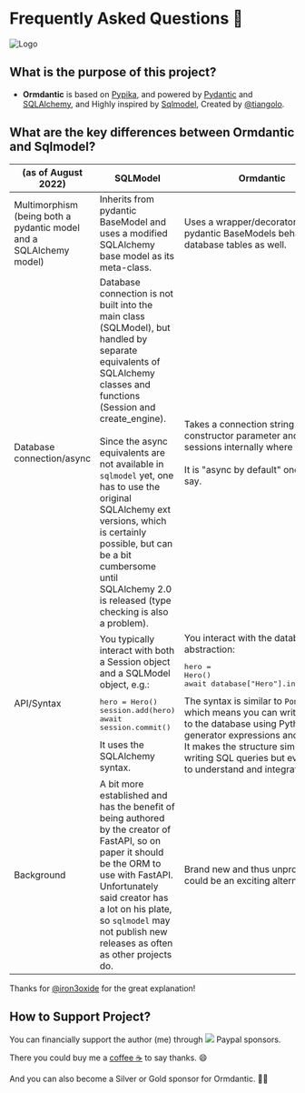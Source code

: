 # Frequently Asked Questions 🍂

![Logo](https://raw.githubusercontent.com/yezz123/ormdantic/main/.github/logo.png)

## What is the purpose of this project?

- **Ormdantic** is based on [Pypika](https://github.com/kayak/pypika), and powered by <a href="https://pydantic-docs.helpmanual.io/" class="external-link" target="_blank">Pydantic</a> and <a href="https://sqlalchemy.org/" class="external-link" target="_blank">SQLAlchemy</a>, and Highly inspired by <a href="https://github.com/tiangolo/Sqlmodel" class="external-link" target="_blank">Sqlmodel</a>, Created by [@tiangolo](https://github.com/tiangolo).

## What are the key differences between Ormdantic and Sqlmodel?

| (as of August 2022) | SQLModel | Ormdantic |
|---|---|---|
| Multimorphism  (being both a pydantic model  and a SQLAlchemy model) | Inherits from pydantic BaseModel and uses a modified SQLAlchemy base model  as its meta-class. | Uses a wrapper/decorator to make pydantic BaseModels behave like database tables as well. |
| Database connection/async | Database connection is not built into the main class (SQLModel),  but handled by separate equivalents of SQLAlchemy classes and functions  (Session and create_engine). <br> <br> Since the async equivalents are not  available in `sqlmodel` yet,  one has to use the original  SQLAlchemy ext versions,  which is certainly possible,  but can be a bit cumbersome  until SQLAlchemy 2.0 is released  (type checking is also a problem). | Takes a connection string as a constructor parameter  and creates sessions internally where needed. <br> <br> It is "async by default" one might say. |
| API/Syntax | You typically interact  with both a Session object  and a SQLModel object, e.g.:  <pre>hero = Hero()<br>session.add(hero)<br>await session.commit()</pre>  It uses the SQLAlchemy syntax. | You interact with the database abstraction:  <pre>hero = Hero()<br>await database["Hero"].insert(hero)</pre>  The syntax is similar to `PonyORM`, which means you can write queries  to the database using Python generator expressions and lambdas.  It makes the structure similar to writing SQL queries  but even easier to understand and integrate. |
| Background | A bit more established  and has the benefit of  being authored by the creator of FastAPI,  so on paper it should be the ORM to use with FastAPI. Unfortunately said creator has a lot on his plate, so `sqlmodel` may not publish new releases  as often as other projects do. | Brand new and thus unproven,  but could be an exciting alternative. |

Thanks for [@iron3oxide](https://github.com/iron3oxide) for the great explanation!

## How to Support Project?

You can financially support the author (me) through
[![](https://img.shields.io/static/v1?label=Sponsor&message=%E2%9D%A4&logo=GitHub&color=%23fe8e86)](https://github.com/sponsors/yezz123) Paypal
sponsors</a>.

There you could buy me a [coffee ☕️](https://www.buymeacoffee.com/tahiri) to
say thanks. 😄

And you can also become a Silver or Gold sponsor for Ormdantic. 🏅🎉
